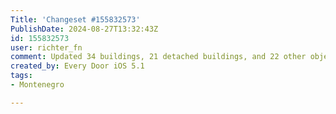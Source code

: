 ```yaml
---
Title: 'Changeset #155832573'
PublishDate: 2024-08-27T13:32:43Z
id: 155832573
user: richter_fn
comment: Updated 34 buildings, 21 detached buildings, and 22 other objects
created_by: Every Door iOS 5.1
tags:
- Montenegro

---
```

